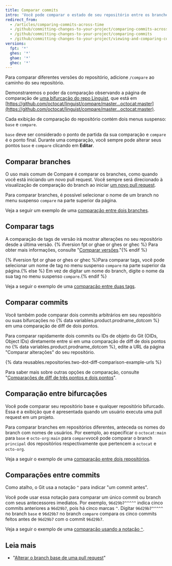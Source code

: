 ```yaml
---
title: Comparar commits
intro: 'Você pode comparar o estado de seu repositório entre os branches, tags, commits, bifurcações e datas.'
redirect_from:
  - /articles/comparing-commits-across-time
  - /github/committing-changes-to-your-project/comparing-commits-across-time
  - /github/committing-changes-to-your-project/comparing-commits
  - /github/committing-changes-to-your-project/viewing-and-comparing-commits/comparing-commits
versions:
  fpt: '*'
  ghes: '*'
  ghae: '*'
  ghec: '*'
---
```


Para comparar diferentes versões do repositório, adicione `/compare` ao caminho do seu repositório.

Demonstraremos o poder da comparação observando a página de comparação de [uma bifurcação do repo Linguist](https://github.com/octocat/linguist), que está em [https://github.com/octocat/linguist/compare/master...octocat:master](https://github.com/octocat/linguist/compare/master...octocat:master).

Cada exibição de comparação do repositório contém dois menus suspenso: `base` e `compare`.

`base` deve ser considerado o ponto de partida da sua comparação e `compare` é o ponto final. Durante uma comparação, você sempre pode alterar seus pontos `base` e `compare` clicando em **Editar**.

## Comparar branches

O uso mais comum de Compare é comparar os branches, como quando você está iniciando um novo pull request. Você sempre será direcionado à visualização de comparação do branch ao iniciar [um novo pull request](/articles/creating-a-pull-request).

Para comparar branches, é possível selecionar o nome de um branch no menu suspenso `compare` na parte superior da página.

Veja a seguir um exemplo de uma [comparação entre dois branches](https://github.com/octocat/linguist/compare/master...octocat:an-example-comparison-for-docs).

## Comparar tags

A comparação de tags de versão irá mostrar alterações no seu repositório desde a última versão. {% ifversion fpt or ghae or ghes or ghec %} Para obter mais informações, consulte "[Comparar versões](/github/administering-a-repository/comparing-releases)."{% endif %}

{% ifversion fpt or ghae or ghes or ghec %}Para comparar tags, você pode selecionar um nome de tag no menu suspenso `compare` na parte superior da página.{% else %} Em vez de digitar um nome do branch, digite o nome da sua tag no menu suspenso `compare`.{% endif %}

Veja a seguir o exemplo de uma [comparação entre duas tags](https://github.com/octocat/linguist/compare/v2.2.0...octocat:v2.3.3).

## Comparar commits

Você também pode comparar dois commits arbitrários em seu repositório ou suas bifurcações no {% data variables.product.prodname_dotcom %} em uma comparação de diff de dois pontos.

Para comparar rapidamente dois commits ou IDs de objeto do Git (OIDs, Object IDs) diretamente entre si em uma comparação de diff de dois pontos no {% data variables.product.prodname_dotcom %}, edite a URL da página "Comparar alterações" do seu repositório.

{% data reusables.repositories.two-dot-diff-comparison-example-urls %}

Para saber mais sobre outras opções de comparação, consulte "[Comparações de diff de três pontos e dois pontos](/articles/about-comparing-branches-in-pull-requests#three-dot-and-two-dot-git-diff-comparisons)".

## Comparação entre bifurcações

Você pode comparar seu repositório base e qualquer repositório bifurcado. Essa é a exibição que é apresentada quando um usuário executa uma pull request em um projeto.

Para comparar branches em repositórios diferentes, anteceda os nomes do branch com nomes de usuários. Por exemplo, ao especificar o `octocat:main` para `base` e `octo-org:main` para `compare`você pode comparar o branch `principal` dos repositórios respectivamente que pertencem a `octocat` e `octo-org`.

Veja a seguir o exemplo de uma [comparação entre dois repositórios](https://github.com/octocat/linguist/compare/master...octo-org:master).

## Comparações entre commits

Como atalho, o Git usa a notação `^` para indicar "um commit antes".

Você pode usar essa notação para comparar um único commit ou branch com seus antecessores imediatos. Por exemplo, `96d29b7^^^^^` indica cinco commits anteriores a `96d29b7`, pois há cinco marcas `^`. Digitar `96d29b7^^^^^` no branch `base` e `96d29b7` no branch `compare` compara os cinco commits feitos antes de `96d29b7` com o commit `96d29b7`.

Veja a seguir o exemplo de uma [comparação usando a notação `^`](https://github.com/octocat/linguist/compare/octocat:96d29b7%5E%5E%5E%5E%5E...octocat:96d29b7).

## Leia mais

- "[Alterar o branch base de uma pull request](/pull-requests/collaborating-with-pull-requests/proposing-changes-to-your-work-with-pull-requests/changing-the-base-branch-of-a-pull-request)"
